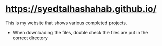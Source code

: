 # https://syedtalhashahab.github.io/
This is my website that shows various completed projects.

- When downloading the files, double check the files are put in the correct directory
